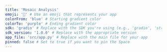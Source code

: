 ```yaml
---
title: 'Mosaic Analysis'
emoji: '🚀' # Use an emoji that represents your app
colorFrom: 'blue' # Starting gradient color
colorTo: 'purple' # Ending gradient color
sdk: 'gradio' # Replace with the SDK you're using (e.g., 'gradio', 'streamlit', etc.)
sdk_version: '1.0.0' # Replace with the appropriate version
app_file: 'src/app.py' # Replace with the main file for your app
pinned: false # Set to true if you want to pin the Space
---
```

